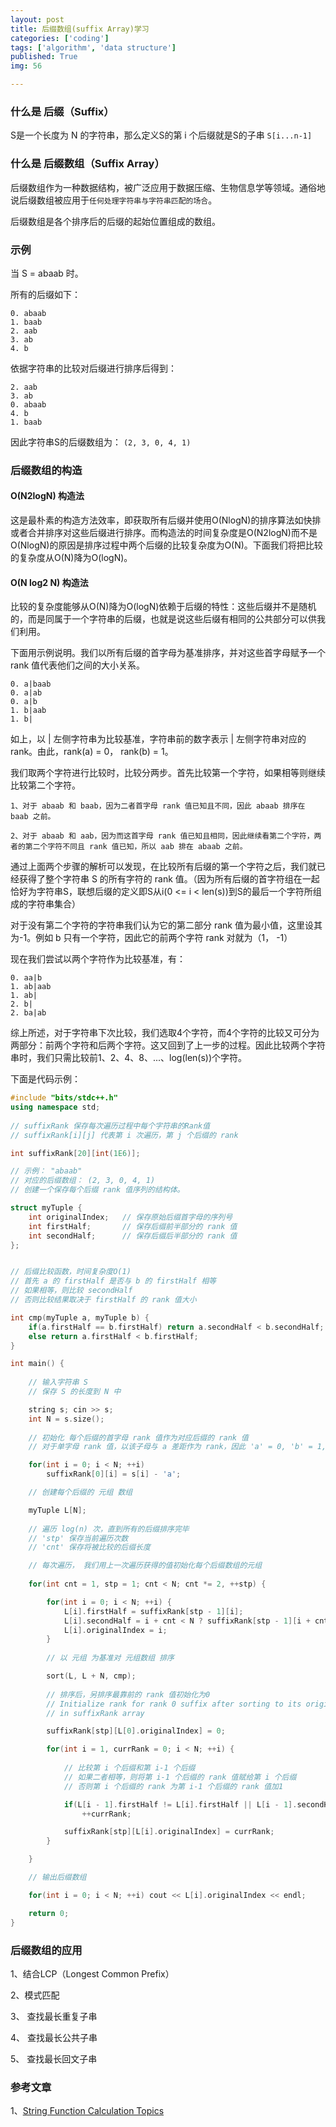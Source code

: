 ```yaml
---
layout: post
title: 后缀数组(suffix Array)学习
categories: ['coding']
tags: ['algorithm', 'data structure']
published: True
img: 56

---
```



### 什么是 后缀（Suffix）

S是一个长度为 N 的字符串，那么定义S的第 i 个后缀就是S的子串 `S[i...n-1]`

### 什么是 后缀数组（Suffix Array）

后缀数组作为一种数据结构，被广泛应用于数据压缩、生物信息学等领域。通俗地说后缀数组被应用于`任何处理字符串与字符串匹配的场合`。

后缀数组是各个排序后的后缀的起始位置组成的数组。

### 示例

当 S = abaab 时。

所有的后缀如下：

    0. abaab
    1. baab
    2. aab
    3. ab
    4. b

依据字符串的比较对后缀进行排序后得到：
    
    2. aab
    3. ab
    0. abaab
    4. b
    1. baab
    
因此字符串S的后缀数组为： `(2, 3, 0, 4, 1)`

### 后缀数组的构造

#### O(N2logN)  构造法

这是最朴素的构造方法效率，即获取所有后缀并使用O(NlogN)的排序算法如快排或者合并排序对这些后缀进行排序。而构造法的时间复杂度是O(N2logN)而不是O(NlogN)的原因是排序过程中两个后缀的比较复杂度为O(N)。下面我们将把比较的复杂度从O(N)降为O(logN)。

#### O(N log2 N) 构造法

比较的复杂度能够从O(N)降为O(logN)依赖于后缀的特性：这些后缀并不是随机的，而是同属于一个字符串的后缀，也就是说这些后缀有相同的公共部分可以供我们利用。

下面用示例说明。我们以所有后缀的首字母为基准排序，并对这些首字母赋予一个 rank 值代表他们之间的大小关系。

    0. a|baab
    0. a|ab
    0. a|b
    1. b|aab
    1. b|
    
如上，以 | 左侧字符串为比较基准，字符串前的数字表示 | 左侧字符串对应的 rank。由此，rank(a) = 0， rank(b) = 1。

我们取两个字符进行比较时，比较分两步。首先比较第一个字符，如果相等则继续比较第二个字符。

    1、对于 abaab 和 baab，因为二者首字母 rank 值已知且不同，因此 abaab 排序在 baab 之前。
    
    2、对于 abaab 和 aab，因为而这首字母 rank 值已知且相同，因此继续看第二个字符，两者的第二个字符不同且 rank 值已知，所以 aab 排在 abaab 之前。
    
通过上面两个步骤的解析可以发现，在比较所有后缀的第一个字符之后，我们就已经获得了整个字符串 S 的所有字符的 rank 值。（因为所有后缀的首字符组在一起恰好为字符串S，联想后缀的定义即S从i(0 <= i < len(s))到S的最后一个字符所组成的字符串集合）

对于没有第二个字符的字符串我们认为它的第二部分 rank 值为最小值，这里设其为-1。例如 b 只有一个字符，因此它的前两个字符 rank 对就为（1， -1）

现在我们尝试以两个字符作为比较基准，有：

    0. aa|b
    1. ab|aab
    1. ab|
    2. b|
    2. ba|ab

综上所述，对于字符串下次比较，我们选取4个字符，而4个字符的比较又可分为两部分：前两个字符和后两个字符。这又回到了上一步的过程。因此比较两个字符串时，我们只需比较前1、2、4、8、...、log(len(s))个字符。

下面是代码示例：

```CPP
#include "bits/stdc++.h"
using namespace std;
 
// suffixRank 保存每次遍历过程中每个字符串的Rank值 
// suffixRank[i][j] 代表第 i 次遍历，第 j 个后缀的 rank 

int suffixRank[20][int(1E6)];

// 示例： "abaab" 
// 对应的后缀数组： (2, 3, 0, 4, 1) 
// 创建一个保存每个后缀 rank 值序列的结构体。 

struct myTuple {  
    int originalIndex;   // 保存原始后缀首字母的序列号
    int firstHalf;       // 保存后缀前半部分的 rank 值
    int secondHalf;      // 保存后缀后半部分的 rank 值
};


// 后缀比较函数，时间复杂度O(1)
// 首先 a 的 firstHalf 是否与 b 的 firstHalf 相等
// 如果相等，则比较 secondHalf
// 否则比较结果取决于 firstHalf 的 rank 值大小

int cmp(myTuple a, myTuple b) {  
    if(a.firstHalf == b.firstHalf) return a.secondHalf < b.secondHalf;  
    else return a.firstHalf < b.firstHalf;  
}

int main() {
	
	// 输入字符串 S 
	// 保存 S 的长度到 N 中

    string s; cin >> s;
    int N = s.size();
	
	// 初始化 每个后缀的首字母 rank 值作为对应后缀的 rank 值 
	// 对于单字母 rank 值，以该子母与 a 差距作为 rank，因此 'a' = 0, 'b' = 1, 'c' = 2, ... ,'z' = 25

    for(int i = 0; i < N; ++i)
        suffixRank[0][i] = s[i] - 'a';

	// 创建每个后缀的 元组 数组

    myTuple L[N];
	
	// 遍历 log(n) 次，直到所有的后缀排序完毕
	// 'stp' 保存当前遍历次数
	// 'cnt' 保存将被比较的后缀长度 

	// 每次遍历， 我们用上一次遍历获得的值初始化每个后缀数组的元组
	
    for(int cnt = 1, stp = 1; cnt < N; cnt *= 2, ++stp) {

        for(int i = 0; i < N; ++i) {
            L[i].firstHalf = suffixRank[stp - 1][i];
            L[i].secondHalf = i + cnt < N ? suffixRank[stp - 1][i + cnt] : -1;
            L[i].originalIndex = i;
        }
		
		// 以 元组 为基准对 元组数组 排序

        sort(L, L + N, cmp);
		
		// 排序后，另排序最靠前的 rank 值初始化为0 
        // Initialize rank for rank 0 suffix after sorting to its original index
        // in suffixRank array

        suffixRank[stp][L[0].originalIndex] = 0;

        for(int i = 1, currRank = 0; i < N; ++i) {
			
			// 比较第 i 个后缀和第 i-1 个后缀
			// 如果二者相等，则将第 i-1 个后缀的 rank 值赋给第 i 个后缀
			// 否则第 i 个后缀的 rank 为第 i-1 个后缀的 rank 值加1 

            if(L[i - 1].firstHalf != L[i].firstHalf || L[i - 1].secondHalf != L[i].secondHalf)
                ++currRank;

            suffixRank[stp][L[i].originalIndex] = currRank;
        }

    }

    // 输出后缀数组 

    for(int i = 0; i < N; ++i) cout << L[i].originalIndex << endl;

    return 0;
} 
```

### 后缀数组的应用

1、结合LCP（Longest Common Prefix）

2、模式匹配

3、 查找最长重复子串

4、 查找最长公共子串

5、 查找最长回文子串

### 参考文章

1、[String Function Calculation Topics](https://www.hackerrank.com/challenges/string-function-calculation/topics/two-pointer-technique)